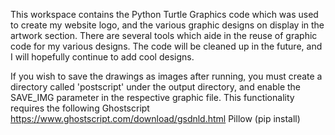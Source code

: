 This workspace contains the Python Turtle Graphics code which was used to create my website logo, and the various graphic designs on display in the artwork section. There are several tools which aide in the reuse of graphic code for my various designs. The code will be cleaned up in the future, and I will hopefully continue to add cool designs.

If you wish to save the drawings as images after running, you must create a directory called 'postscript' under the output directory, and enable the SAVE_IMG parameter in the respective graphic file. This functionality requires the following
    Ghostscript https://www.ghostscript.com/download/gsdnld.html
    Pillow (pip install)
